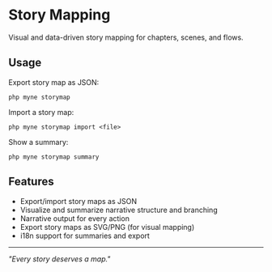 
# Story Mapping

Visual and data-driven story mapping for chapters, scenes, and flows.

## Usage

Export story map as JSON:
```
php myne storymap
```

Import a story map:
```
php myne storymap import <file>
```

Show a summary:
```
php myne storymap summary
```

## Features
- Export/import story maps as JSON
- Visualize and summarize narrative structure and branching
- Narrative output for every action
- Export story maps as SVG/PNG (for visual mapping)
- i18n support for summaries and export

---
*"Every story deserves a map."*
